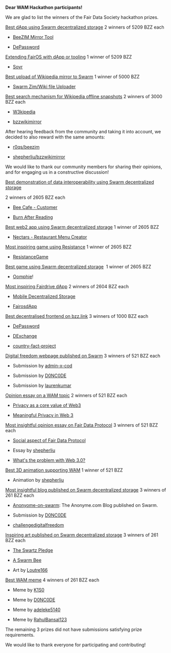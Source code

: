 **Dear WAM Hackathon participants!**

  

We are glad to list the winners of the Fair Data Society hackathon prizes.

  

[Best dApp using Swarm decentralized storage](https://github.com/fairDataSociety/WAM/issues/1) 2 winners of 5209 BZZ each

-   [BeeZIM Mirror Tool](https://github.com/r0qs/beezim)
    
-   [DePassword](https://github.com/synycboom/dePassword)
    

  

[Extending FairOS with dApp or tooling](https://github.com/laurenkumar/challengediigitalfreedom) 1 winner of 5209 BZZ

-   [Sovr](https://github.com/rezahsnz/sovr)
    

  

[Best upload of Wikipedia mirror to Swarm](https://github.com/fairDataSociety/WAM/issues/18) 1 winner of 5000 BZZ

-   [Swarm Zim/Wiki file Uploader](https://github.com/EdgarBarrantes/swarm-zim-uploader)
    

  

[Best search mechanism for Wikipedia offline snapshots](https://github.com/fairDataSociety/WAM/issues/19) 2 winners of 3000 BZZ each

-   [W3kipedia](https://github.com/onepeerlabs/w3kipedia#w3kipedia)
    
-   [bzzwikimirror](https://github.com/shepherliu/bzzwikimirror)
    

After hearing feedback from the community and taking it into account, we decided to also reward with the same amounts:

-   [r0qs/beezim](https://github.com/r0qs/beezim)
    
-   [shepherliu/bzzwikimirror](https://github.com/shepherliu/bzzwikimirror)
    

We would like to thank our community members for sharing their opinions, and for engaging us in a constructive discussion! 

  

[Best demonstration of data interoperability using Swarm decentralized storage](https://github.com/fairDataSociety/WAM/issues/2) 

2 winners of 2605 BZZ each

-   [Bee Cafe - Customer](https://github.com/hnihsan/bee-cafe-customer) 
    
-   [Burn After Reading](https://github.com/shepherliu/burnafterreading)
    

  

[Best web2 app using Swarm decentralized storage](https://github.com/fairdatasociety/wam/issues/14) 1 winner of 2605 BZZ

-   [Nectars - Restaurant Menu Creator](https://github.com/hnihsan/bee-menu-resto)
    

  

[Most inspiring game using Resistance](https://github.com/fairdatasociety/wam/issues/8) 1 winner of 2605 BZZ

-   [ResistanceGame](https://github.com/shepherliu/ResistanceGame)
    

  

[Best game using Swarm decentralized storage](https://github.com/fairdatasociety/wam/issues/12)  1 winner of 2605 BZZ

-   [Oomphie](https://github.com/kelvinpraises/oomphie)!
    

  

[Most inspiring Fairdrive dApp](https://github.com/fairdatasociety/wam/issues/7) 2 winners of 2604 BZZ each

-   [Mobile Decentralized Storage](https://github.com/IKalonji/SwarmFairOsIPFSDapp)
    
-   [FairosdApp](https://github.com/shepherliu/FairosDapp)
    

  

[Best decentralised frontend on bzz.link](https://github.com/fairDataSociety/WAM/issues/17) 3 winners of 1000 BZZ each

-   [DePassword](https://github.com/synycboom/dePassword)
    
-   [DExchange](https://github.com/HenricoW/DExchange)
    

-   [country-fact-project](https://github.com/adeleke5140/country-fact-project/blob/main/README.md)
    

  

[Digital freedom webpage published on Swarm](https://github.com/fairDataSociety/WAM/issues/10) 3 winners of 521 BZZ each

-   Submission by [admin-x-cod](https://github.com/admin-x-code/Weboage-on-Swarm)
    
-   Submission by [D0NC0DE](https://github.com/D0NC0DE/Digital-Freedom-Webpage)
    
-   Submission by [laurenkumar](https://github.com/laurenkumar/challengediigitalfreedom)
    

  

[Opinion essay on a WAM topic](https://github.com/fairDataSociety/WAM/issues/4) 2 winners of 521 BZZ each

-   [Privacy as a core value of Web3](https://github.com/thisispalash/WAM-essays)
    
-   [Meaningful Privacy in Web 3](https://github.com/cryptotwilight/daonaccht)
    

  

[Most insightful opinion essay on Fair Data Protocol](https://github.com/fairDataSociety/WAM/issues) 3 winners of 521 BZZ each

-   [Social aspect of Fair Data Protocol](https://github.com/vedantgit/Essay-on-Fair-Data-Protocol)
    
-   Essay by [shepherliu](https://github.com/shepherliu/fdpviews)
    
-   [What's the problem with Web 3.0?](https://github.com/K1S0/Opinion-Essay-On-Fair-Data-Protocol-WAM-hachathon) 
    

  

[Best 3D animation supporting WAM](https://github.com/fairDataSociety/WAM/issues) 1 winner of 521 BZZ

-   Animation by [shepherliu](https://github.com/shepherliu/wam3Danimation)
    

  

[Most insightful blog published on Swarm decentralized storage](https://github.com/fairDataSociety/WAM/issues) 3 winners of 261 BZZ each

-   [Anonyome-on-swarm](https://github.com/admin-x-code/Anonyme-on-swarm): The Anonyme.com Blog published on Swarm.
    
-   Submission by [D0NC0DE](https://github.com/D0NC0DE/Insightful-Blog-Published-On-Swarm-Decentralized-Storage)
    
-   [challengedigitalfreedom](https://github.com/laurenkumar/challengediigitalfreedom)
    

  

[Inspiring art published on Swarm decentralized storage](https://github.com/fairDataSociety/WAM/issues) 3 winners of 261 BZZ each

-   [The Swartz Pledge](https://github.com/isharif/wam-inspirational-art-bounty)
    
-   [A Swarm Bee](https://github.com/0xbeedao/art-swarm-bee)
    
-   Art by [Loutre166](https://github.com/loutre166/Loutre_Swarm)
    

  

[Best WAM meme](https://github.com/fairDataSociety/WAM/issues/3) 4 winners of 261 BZZ each

-   Meme by [K1S0](https://github.com/K1S0/Hackathon-We-Are-Millions)
    
-   Meme by [D0NC0DE](https://github.com/D0NC0DE/WAM-Meme)
    
-   Meme by [adeleke5140](https://github.com/adeleke5140/WAM-meme)
    
-   Meme by [RahulBansal123](https://github.com/RahulBansal123/WAM-MEME)
    

  

The remaining 3 prizes did not have submissions satisfying prize requirements.

  

We would like to thank everyone for participating and contributing!
